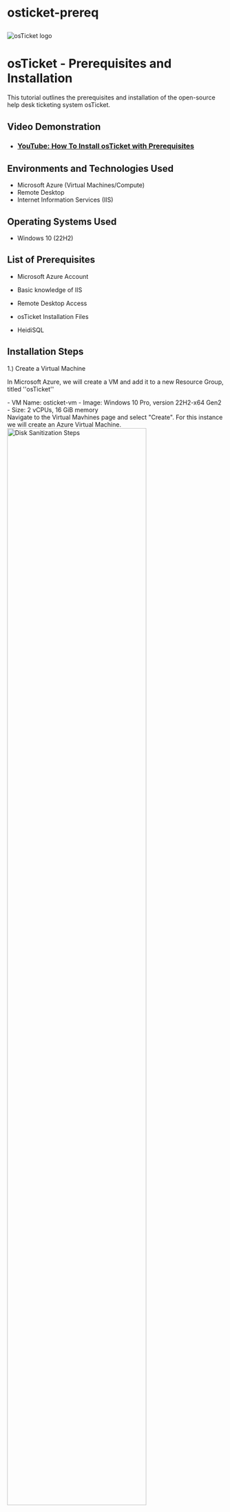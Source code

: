  # osticket-prereq<p align="center">
<img src="https://i.imgur.com/Clzj7Xs.png" alt="osTicket logo"/>
</p>

<h1>osTicket - Prerequisites and Installation</h1>
This tutorial outlines the prerequisites and installation of the open-source help desk ticketing system osTicket.<br />


<h2>Video Demonstration</h2>

- ### [YouTube: How To Install osTicket with Prerequisites](https://www.youtube.com)

<h2>Environments and Technologies Used</h2>

- Microsoft Azure (Virtual Machines/Compute)
- Remote Desktop
- Internet Information Services (IIS)

<h2>Operating Systems Used </h2>

- Windows 10</b> (22H2)

<h2>List of Prerequisites</h2>

- Microsoft Azure Account</p>
- Basic knowledge of IIS</p>
- Remote Desktop Access</p>
- osTicket Installation Files</p>
- HeidiSQL</p>

<h2>Installation Steps</h2>

1.) Create a Virtual Machine
<p>
In Microsoft Azure, we will create a VM and add it to a new Resource Group, titled ''osTicket''
</p>
- VM Name: osticket-vm
- Image: Windows 10 Pro, version 22H2-x64 Gen2
- Size: 2 vCPUs, 16 GiB memory
<br />
Navigate to the Virtual Mavhines page and 
select "Create". For this instance we will 
create an Azure Virtual Machine. 
<img src=https://i.imgur.com/yas6tui.png" height="80%" width="80%" alt="Disk Sanitization Steps"/>
</p>
 Create a new resource group (if needed),
name the virtual machine, select the region
and the image/operating system.
<img src=https://i.imgur.com/uFUSpeO.png" height="80%" width="80%" alt="Disk Sanitization Steps"/>
</p>
Select the preferred cpu size, enter 
adminstrative credentials, check the 
licensing box and review & create the VM.
No changes are needed for management,
disks, or networking sections.
<img src=https://i.imgur.com/ZTLW4q6.png" height="80%" width="80%" alt="Disk Sanitization Steps"/>
</p>
2.) Accessing the Virtual Machine
</p>
Retrieve the VM's Public's IP Address and
log using **Remont Desktop** with the
credentials created during the VM setup.
<img src=https://i.imgur.com/uYp21B9.png" height="80%" width="80%" alt="Disk Sanitization Steps"/>

</p>
3.) Download and Prepare
Installation Files
</p>
- Within the VM, downlaod the
  osTicket-Installation-Files.zip
  and unzip it to your desktop. The folder
  should be named osTicket-
  Installation-Files.
<img src=https://i.imgur.com/oA01ZJ7.png" height="80%" width="80%" alt="Disk Sanitization Steps"/>
4.) Install IIS and Enable Required
Features
</p>
Open Control Panel -> Programs -> Turn
Windows features on or off. Install/enable
IIS with the following features:
</p>
- World Wide Web Service ->
  Application Development Features ->
  [X] CGI
<img src=https://i.imgur.com/LGR1R2d.png" height="80%" width="80%" alt="Disk Sanitization Steps"/>
<img src=https://i.imgur.com/HlHAQo5.png" height="80%" width="80%" alt="Disk Sanitization Steps"/>

5.) Install Required Components
</p>
From the osTicket-Installation-Files
folder:
</p>
- Install PHP Manager for IIS:
   PHPManagerForIIS_V1.5.0.msi.
- Install Rewrite Module:
   rewrite_amd64_en-US.msi
<img src=https://i.imgur.com/K8ibp20.png" height="80%" width="80%" alt="Disk Sanitization Steps"/>
</p>
6.) Setup PHP
</p>
- Navigate to the C: drive and create the
  directory C:\PHP
- Unzip PHP 7.3.8 (php-7.3.8-nts-
  Win32-VC15-x86.zip) into the C:\PHP
  folder.
- Install VC_redist.x86.exe.
<img src=https://i.imgur.com/5pW8bRo.png" height="80%" width="80%" alt="Disk Sanitization Steps"/>
<img src=https://i.imgur.com/5dbQucb.png" height="80%" width="80%" alt="Disk Sanitization Steps"/>
<img src=https://i.imgur.com/5dbQucb.png" height="80%" width="80%" alt="Disk Sanitization Steps"/>

</p>
7.) Install MySQL
</p>
- From the osTicket-Installation-
  Files folder, install MySQL 5.5.62
  (my sql-5.5.62-win32.msi).
  - Select Typical Setup.
  - Launch the Configuration Wizard:
    - Standard Configguration
    - input a username and
      password, don't forget this!
<img src=https://i.imgur.com/WW2I3V2.png" height="80%" width="80%" alt="Disk Sanitization Steps"/>
<img src=https://i.imgur.com/EVsfg4C.png" height="80%" width="80%" alt="Disk Sanitization Steps"/>
<img src=https://i.imgur.com/UhV2QN7.png" height="80%" width="80%" alt="Disk Sanitization Steps"/>
<img src=https://i.imgur.com/kt6zGCq.png" height="80%" width="80%" alt="Disk Sanitization Steps"/>
</p>
</p>

</p>
8.) Configure IIS
</p>
- Open IIS as an administrator.
- Register PHP:
  -Go to PHP Manager -> Register
   PHP path -> C:\PHP\php-
   cgi.exe.
- Reload IIS (Stop and Start the Server)
<img src=https://i.imgur.com/l9EaMDd.png" height="80%" width="80%" alt="Disk Sanitization Steps"/>
<img src=https://i.imgur.com/Hzs7jjZ.png" height="80%" width="80%" alt="Disk Sanitization Steps"/>
<img src=https://i.imgur.com/hA4aZGJ.png" height="80%" width="80%" alt="Disk Sanitization Steps"/>

</p>
9.) Install osTicket
</p>
 - From the osTicket-Installation-
   Files folder:
    - Unzip osTicket-v1.15.8.zip.
    - Copy the upload folder into
      C:\inetpud\wwwroot.
    - Rename the upload folder to
      osTicket (Exact Spelling!).
 - Reload IIS (Stop and Start the server).
<img src=https://i.imgur.com/sXCYOGr.png" height="80%" width="80%" alt="Disk Sanitization Steps"/>
<img src=https://i.imgur.com/LTKA5vi.png" height="80%" width="80%" alt="Disk Sanitization Steps"/>
</p>
10.) Configure osTicket 
</p>
- Open IIS:
  - Navigate to Sites -> Default ->
    osTicket.
  - On the right, click *Browse :80.
 <img src=https://i.imgur.com/LTKA5vi.png" height="80%" width="80%" alt="Disk Sanitization Steps"/>
 <img src=https://i.imgur.com/LTKA5vi.png" height="80%" width="80%" alt="Disk Sanitization Steps"/>

- Note extensions that are not enabled.
  Go back to IIS:
  - Navigate to Sites -> Default ->
    osTicket.
  - Double-click PHP Manager ->
    Click Enable or disable an
    extension.
  - Enable the following extensions:
    - php_imap.dll
    - php_intl.dll
    - php_opcache.dll

11.) Update Configuration Files

- Rename ost-config.php:
   - From:
     C:\inetpub\wwwroot\osTicket\in
     clude\ost-sampleconfig.php
  - To:
    C:\inetpub\wwwroot\osTicket\in
    clude\ost-config.php
- Assign Permissions:
  - Disable inheritance -> Remove all
    permissions.
  - Add new permissions -> Everyone
    -> Full control.

12.) Complete osTicket Setup

- In the browser, continue the osTicket
  setup:
   - Setup Helpdesk Name.
   - Set Default email (receives emails
     from customers).

13.) Install HeidiSQL and Configure
Database

- From the osTicket-Installation-
  Files folder, install HeidiSQL.
- Open HeidiSQL:
  - Create a new session: Username:
    root/ Password: root.
  - Connect to the session.
  - Create a database named
    osTicket.

14.) Finalize osTicket Installation

- In the browser, complete the setup:
    - MySQL Database: osTicket
    - MySQL Username: root
    - MySQL Password: root
- Click Install Now!

15.) Verify Installation 

 - Access your help desk login page:
   http://localhost/osTicket/scp/logi
   n.php.

Conclusion

Congratulations! You have successfully
installed and configured osTicket on your
virtual machine. Your help desk system is
now ready to use!
  
  

<p>

</p>
<p>

</p>
<br />
